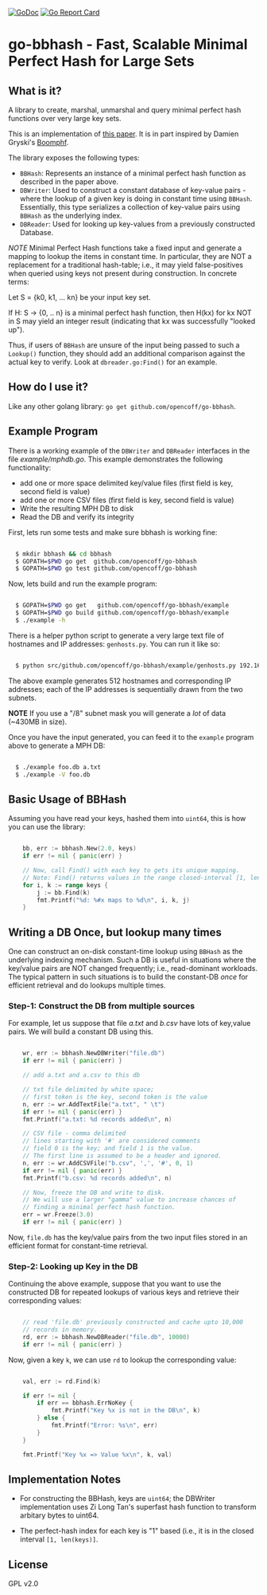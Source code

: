 [![GoDoc](https://godoc.org/github.com/opencoff/go-bbhash?status.svg)](https://godoc.org/github.com/opencoff/go-bbhash)
[![Go Report Card](https://goreportcard.com/badge/github.com/opencoff/go-bbhash)](https://goreportcard.com/report/github.com/opencoff/go-bbhash)

# go-bbhash - Fast, Scalable Minimal Perfect Hash for Large Sets

## What is it?
A library to create, marshal, unmarshal and query minimal perfect hash functions
over very large key sets.

This is an implementation of [this paper](https://arxiv.org/abs/1702.03154). It is in part
inspired by Damien Gryski's [Boomphf](https://github.com/dgryski/go-boomphf).

The library exposes the following types:

- `BBHash`: Represents an instance of a minimal perfect hash
  function as described in the paper above.
- `DBWriter`: Used to construct a constant database of key-value
  pairs - where the lookup of a given key is doing in constant time
  using `BBHash`. Essentially, this type serializes a collection
  of key-value pairs using `BBHash` as the underlying index.
- `DBReader`: Used for looking up key-values from a previously
  constructed Database.

*NOTE* Minimal Perfect Hash functions take a fixed input and
generate a mapping to lookup the items in constant time. In
particular, they are NOT a replacement for a traditional hash-table;
i.e., it may yield false-positives when queried using keys not
present during construction. In concrete terms:

   Let S = {k0, k1, ... kn}  be your input key set.

   If H: S -> {0, .. n} is a minimal perfect hash function, then
   H(kx) for kx NOT in S may yield an integer result (indicating
   that kx was successfully "looked up").

Thus, if users of `BBHash` are unsure of the input being passed to such a
`Lookup()` function, they should add an additional comparison against
the actual key to verify. Look at `dbreader.go:Find()` for an
example.

## How do I use it?
Like any other golang library: `go get github.com/opencoff/go-bbhash`.

## Example Program
There is a working example of the `DBWriter` and `DBReader` interfaces in the
file *example/mphdb.go*. This example demonstrates the following functionality:

- add one or more space delimited key/value files (first field is key, second
  field is value)
- add one or more CSV files (first field is key, second field is value)
- Write the resulting MPH DB to disk
- Read the DB and verify its integrity

First, lets run some tests and make sure bbhash is working fine:

```sh

  $ mkdir bbhash && cd bbhash
  $ GOPATH=$PWD go get  github.com/opencoff/go-bbhash
  $ GOPATH=$PWD go test github.com/opencoff/go-bbhash

```

Now, lets build and run the example program:
```sh

  $ GOPATH=$PWD go get   github.com/opencoff/go-bbhash/example
  $ GOPATH=$PWD go build github.com/opencoff/go-bbhash/example
  $ ./example -h
```

There is a helper python script to generate a very large text file of
hostnames and IP addresses: `genhosts.py`. You can run it like so:

```sh

  $ python src/github.com/opencoff/go-bbhash/example/genhosts.py 192.168.1.0/24 192.168.55.0/24 > a.txt
```

The above example generates 512 hostnames and corresponding IP addresses; each of the
IP addresses is sequentially drawn from the two subnets.

**NOTE** If you use a "/8" subnet mask you will generate a _lot_ of data (~430MB in size).

Once you have the input generated, you can feed it to the `example` program above to generate
a MPH DB:
```sh

  $ ./example foo.db a.txt
  $ ./example -V foo.db
```

## Basic Usage of BBHash
Assuming you have read your keys, hashed them into `uint64`, this is how you can use the library:

```go

	bb, err := bbhash.New(2.0, keys)
	if err != nil { panic(err) }

	// Now, call Find() with each key to gets its unique mapping.
	// Note: Find() returns values in the range closed-interval [1, len(keys)]
	for i, k := range keys {
        j := bb.Find(k)
		fmt.Printf("%d: %#x maps to %d\n", i, k, j)
	}

```

## Writing a DB Once, but lookup many times
One can construct an on-disk constant-time lookup using `BBHash` as
the underlying indexing mechanism. Such a DB is useful in situations
where the key/value pairs are NOT changed frequently; i.e.,
read-dominant workloads. The typical pattern in such situations is
to build the constant-DB _once_ for efficient retrieval and do
lookups multiple times.

### Step-1: Construct the DB from multiple sources
For example, let us suppose that file *a.txt* and *b.csv* have lots
of key,value pairs. We will build a constant DB using this.

```go

    wr, err := bbhash.NewDBWriter("file.db")
    if err != nil { panic(err) }

    // add a.txt and a.csv to this db

    // txt file delimited by white space;
    // first token is the key, second token is the value
    n, err := wr.AddTextFile("a.txt", " \t")
    if err != nil { panic(err) }
    fmt.Printf("a.txt: %d records added\n", n)

    // CSV file - comma delimited
    // lines starting with '#' are considered comments
    // field 0 is the key; and field 1 is the value.
    // The first line is assumed to be a header and ignored.
    n, err := wr.AddCSVFile("b.csv", ',', '#', 0, 1)
    if err != nil { panic(err) }
    fmt.Printf("b.csv: %d records added\n", n)

    // Now, freeze the DB and write to disk.
    // We will use a larger "gamma" value to increase chances of
    // finding a minimal perfect hash function.
    err = wr.Freeze(3.0)
    if err != nil { panic(err) }
```

Now, `file.db` has the key/value pairs from the two input files
stored in an efficient format for constant-time retrieval.

### Step-2: Looking up Key in the DB
Continuing the above example, suppose that you want to use the
constructed DB for repeated lookups of various keys and retrieve
their corresponding values:

```go

    // read 'file.db' previously constructed and cache upto 10,000
    // records in memory.
    rd, err := bbhash.NewDBReader("file.db", 10000)
    if err != nil { panic(err) }
```

Now, given a key `k`, we can use `rd` to lookup the corresponding
value:

```go

    val, err := rd.Find(k)

    if err != nil {
        if err == bbhash.ErrNoKey {
            fmt.Printf("Key %x is not in the DB\n", k)
        } else {
            fmt.Printf("Error: %s\n", err)
        }
    }

    fmt.Printf("Key %x => Value %x\n", k, val)
```


## Implementation Notes

* For constructing the BBHash, keys are `uint64`; the DBWriter
  implementation uses Zi Long Tan's superfast hash function to
  transform arbitary bytes to uint64.

* The perfect-hash index for each key is "1" based (i.e., it is in the closed
  interval `[1, len(keys)]`.

## License
GPL v2.0
